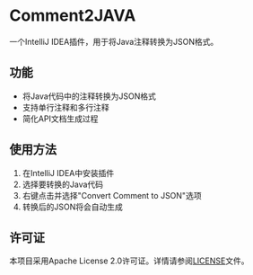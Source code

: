 # Comment2JAVA

一个IntelliJ IDEA插件，用于将Java注释转换为JSON格式。

## 功能

- 将Java代码中的注释转换为JSON格式
- 支持单行注释和多行注释
- 简化API文档生成过程

## 使用方法

1. 在IntelliJ IDEA中安装插件
2. 选择要转换的Java代码
3. 右键点击并选择"Convert Comment to JSON"选项
4. 转换后的JSON将会自动生成

## 许可证

本项目采用Apache License 2.0许可证。详情请参阅[LICENSE](LICENSE)文件。 